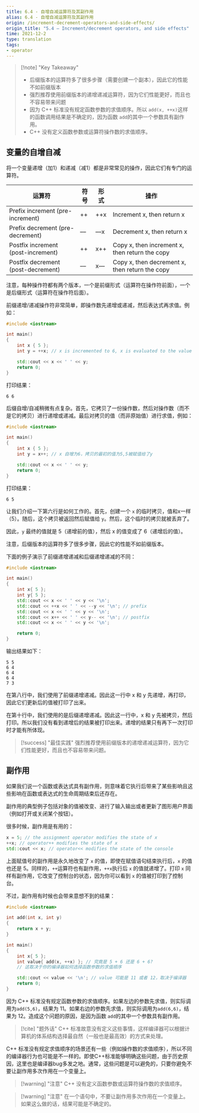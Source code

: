 ```yaml
---
title: 6.4 - 自增自减运算符及其副作用
alias: 6.4 - 自增自减运算符及其副作用
origin: /increment-decrement-operators-and-side-effects/
origin_title: "5.4 — Increment/decrement operators, and side effects"
time: 2021-12-2
type: translation
tags:
- operator
---
```



> [!note] "Key Takeaway"
> - 后缀版本的运算符多了很多步骤（需要创建一个副本），因此它的性能不如前缀版本
> - 强烈推荐使用前缀版本的递增递减运算符，因为它们性能更好，而且也不容易带来问题
> - 因为 C++ 标准没有规定函数参数的求值顺序。所以 `add(x, ++x)`这样的函数调用结果是不确定的，因为函数 `add`的其中一个参数具有副作用。
> - C++ 没有定义函数参数或运算符操作数的求值顺序。


## 变量的自增自减

将一个变量递增（加1）和递减（减1）都是非常常见的操作，因此它们有专门的运算符。


|运算符	|符号	|形式	|操作|
|---|---|---|---|
|Prefix increment (pre-increment)	|++	|++x	|Increment x, then return x
|Prefix decrement (pre-decrement)	|––	|––x	|Decrement x, then return x
|Postfix increment (post-increment)	|++	|x++	|Copy x, then increment x, then return the copy
|Postfix decrement (post-decrement)|––	|x––	|Copy x, then decrement x, then return the copy


注意，每种操作符都有两个版本，一个是前缀形式（运算符在操作符前面），一个是后缀形式（运算符在操作符后面）。 

前缀递增/递减操作符非常简单，即操作数先递增或递减，然后表达式再求值。例如：

```cpp
#include <iostream>

int main()
{
    int x { 5 };
    int y = ++x; // x is incremented to 6, x is evaluated to the value 6, and 6 is assigned to y

    std::cout << x << ' ' << y;
    return 0;
}
```

打印结果：

```
6 6
```

后缀自增/自减稍微有点复杂。首先，它拷贝了一份操作数，然后对操作数（而不是它的拷贝）进行递增或递减。最后对拷贝的值（而非原始值）进行求值，例如：

```cpp hl_lines="6"
#include <iostream>

int main()
{
    int x { 5 };
    int y = x++; // x 自增为6，拷贝的最初的值为5,5被赋值给了y

    std::cout << x << ' ' << y;
    return 0;
}
```

打印结果：

```
6 5
```

让我们介绍一下第六行是如何工作的。首先，创建一个 `x` 的临时拷贝，值和x一样（5）。随后，这个拷贝被返回然后赋值给 `y`。然后，这个临时的拷贝就被丢弃了。

因此，`y` 最终的值就是 5（递增前的值），然后 x 的值变成了 6（递增后的值）。

注意，后缀版本的运算符多了很多步骤，因此它的性能不如前缀版本。


下面的例子演示了前缀递增递减和后缀递增递减的不同：

```cpp hl_lines="8 10"
#include <iostream>

int main()
{
    int x{ 5 };
    int y{ 5 };
    std::cout << x << ' ' << y << '\n';
    std::cout << ++x << ' ' << --y << '\n'; // prefix
    std::cout << x << ' ' << y << '\n';
    std::cout << x++ << ' ' << y-- << '\n'; // postfix
    std::cout << x << ' ' << y << '\n';

    return 0;
}
```

输出结果如下：

```
5 5
6 4
6 4
6 4
7 3
```

在第八行中，我们使用了前缀递增递减。因此这一行中 x 和 y 先递增，再打印，因此它们更新后的值被打印了出来。


在第十行中，我们使用的是后缀递增递减。因此这一行中，x 和 y 先被拷贝，然后打印。所以我们没有看到递增后的结果被打印出来。递增的结果只有再下一次打印时才能有所体现。

> [!success] "最佳实践"
> 强烈推荐使用前缀版本的递增递减运算符，因为它们性能更好，而且也不容易带来问题。
	
## 副作用

如果我们说一个函数或表达式具有副作用，则意味着它执行后带来了某些影响且这些影响在函数或表达式的生命周期结束后还存在。

副作用的典型例子包括对象的值被改变、进行了输入输出或者更新了图形用户界面（例如打开或关闭某个按钮）。

很多时候，副作用是有用的：

```cpp
x = 5; // the assignment operator modifies the state of x
++x; // operator++ modifies the state of x
std::cout << x; // operator<< modifies the state of the console
```

上面赋值号的副作用是永久地改变了 `x` 的值，即使在赋值语句结束执行后，`x` 的值也还是 5。同样的，`++`运算符也有副作用，`++x`执行后 `x` 的值就递增了。打印 `x` 同样有副作用，它改变了控制台的状态，因为你可以看到 `x` 的值被打印到了控制台。

不过，副作用有时候也会带来意想不到的结果：

```cpp
#include <iostream>

int add(int x, int y)
{
    return x + y;
}

int main()
{
    int x{ 5 };
    int value{ add(x, ++x) }; // 究竟是 5 + 6 还是 6 + 6?
    // 这取决于你的编译器如何选择函数参数的求值顺序

    std::cout << value << '\n'; // value 可能是 11 或者 12，取决于编译器
    return 0;
}
```


因为 C++ 标准没有规定函数参数的求值顺序。如果左边的参数先求值，则实际调用为`add(5,6)`，结果为 11。如果右边的参数先求值，则实际调用为`add(6,6)`，结果为 12。造成这个问题的原因，是因为函数 `add`的其中一个参数具有副作用。

> [!cite] "题外话"
> C++ 标准故意没有定义这些事情，这样编译器可以根据计算机的体系结构选择最自然（一般也是最高效）的方式来处理。

C++ 标准没有规定求值顺序的场景还有一些（例如操作数的求值顺序），所以不同的编译器行为也可能是不一样的。即使C++标准能够明确这些问题，由于历史原因，这里也是编译器bug多发之地。通常，这些问题是可以避免的，只要你避免不要让副作用多次作用在一个变量上。

> [!warning] "注意"
> C++ 没有定义函数参数或运算符操作数的求值顺序。
	
> [!warning] "注意"
> 在一个语句中，不要让副作用多次作用在一个变量上。如果这么做的话，结果可能是不确定的。